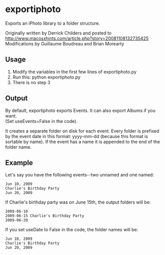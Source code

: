 exportiphoto
============

Exports an iPhoto library to a folder structure.

Originally written by Derrick Childers and posted to http://www.macosxhints.com/article.php?story=20081108132735425
Modifications by Guillaume Boudreau and Brian Morearty

Usage
-----

1. Modify the variables in the first few lines of exportiphoto.py
2. Run this:
        python exportiphoto.py
3. There is no step 3

Output
------

By default, exportiphoto exports Events.  It can also export Albums if you want.  
(Set useEvents=False in the code).

It creates a separate folder on disk for each event.  Every folder is prefixed
by the event date in this format: yyyy-mm-dd (because this format is sortable by name).
If the event has a name it is appended to the end of the folder name.

Example
-------

Let's say you have the following events--two unnamed and one named:

    Jun 10, 2009
    Charlie's Birthday Party
    Jun 20, 2009

If Charlie's birthday party was on June 15th, the output folders will be:

    2009-06-10
    2009-06-15 Charlie's Birthday Party
    2009-06-20

If you set useDate to False in the code, the folder names will be:

    Jun 10, 2009
    Charlie's Birthday Party
    Jun 20, 2009
